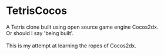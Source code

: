 # TetrisCocos
A Tetris clone built using open source game engine Cocos2dx. <br />
Or should I say 'being built'. <br /><br />
This is my attempt at learning the ropes of Cocos2dx.
